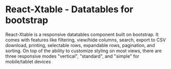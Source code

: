 # React-Xtable - Datatables for bootstrap

React-Xtable  is a responsive datatables component built on bootstrap.  It comes with features like filtering, view/hide columns, search, export to CSV download, printing, selectable rows, expandable rows, pagination, and sorting. On top of the ability to customize styling on most views, there are three responsive modes "vertical", "standard", and "simple" for mobile/tablet devices